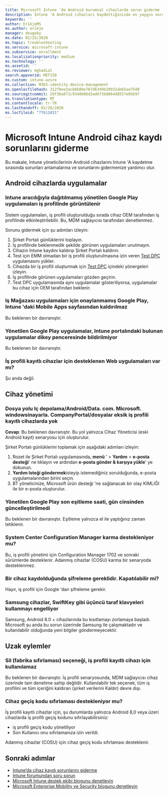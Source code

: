 ```yaml
---
title: Microsoft Intune 'de Android kurumsal cihazlarda sorun giderme
description: Intune 'A Android cihazları kaydettiğinizde en yaygın sorunların giderilmesi için öneriler.
keywords: ''
author: ErikjeMS
ms.author: erikje
manager: dougeby
ms.date: 02/25/2020
ms.topic: troubleshooting
ms.service: microsoft-intune
ms.subservice: enrollment
ms.localizationpriority: medium
ms.technology: ''
ms.assetid: ''
ms.reviewer: mghadial
search.appverid: MET150
ms.custom: intune-azure
ms.collection: M365-identity-device-management
ms.openlocfilehash: 312f8ee3acb6b8be767d6349b29932ab65ae75d8
ms.sourcegitcommit: 29f3ba071c9348686d3ad6f3b8864d8557e05b97
ms.translationtype: MT
ms.contentlocale: tr-TR
ms.lasthandoff: 02/26/2020
ms.locfileid: "77611031"
---
```

# <a name="troubleshoot-android-device-enrollment-problems-in-microsoft-intune"></a>Microsoft Intune Android cihaz kaydı sorunlarını giderme

Bu makale, Intune yöneticilerinin Android cihazlarını Intune 'A kaydetme sırasında sorunları anlamalarına ve sorunlarını gidermenize yardımcı olur.

## <a name="apps-on-android-devices"></a>Android cihazlarda uygulamalar

### <a name="managed-google-play-apps-that-arent-deployed-through-intune-are-displayed-in-the-work-profile"></a>Intune aracılığıyla dağıtılmamış yönetilen Google Play uygulamaları iş profilinde görüntülenir
Sistem uygulamaları, iş profili oluşturulduğu sırada cihaz OEM tarafından iş profilinde etkinleştirilebilir. Bu, MDM sağlayıcısı tarafından denetlenmez.

Sorunu gidermek için şu adımları izleyin:

  1. Şirket Portalı günlüklerini toplayın.
  2. İş profilinde beklenmedik şekilde görünen uygulamaları unutmayın.
  3. Cihazın Intune kaydını kaldırıp Şirket Portalı kaldırın.
  4. Test için EMM olmadan bir iş profili oluşturulmasına izin veren [Test DPC](https://play.google.com/store/apps/details?id=com.afwsamples.testdpc) uygulamasını yükler.
  5. Cihazda bir iş profili oluşturmak için [Test DPC](https://play.google.com/store/apps/details?id=com.afwsamples.testdpc) içindeki yönergeleri izleyin.
  6. İş profilinde görünen uygulamaları gözden geçirin. 
  7. Test DPC uygulamasında aynı uygulamalar gösteriliyorsa, uygulamalar bu cihaz için OEM tarafından beklenir.

### <a name="unapproved-google-play-for-work-store-apps-arent-being-removed-from-the-mobile-apps-page-in-intune"></a>Iş Mağazası uygulamaları için onaylanmamış Google Play, Intune 'daki Mobile Apps sayfasından kaldırılmaz
Bu beklenen bir davranıştır.

### <a name="managed-google-play-apps-arent-being-reported-under-the-discovered-apps-blade-in-the-intune-portal"></a>Yönetilen Google Play uygulamalar, Intune portalındaki bulunan uygulamalar dikey penceresinde bildirilmiyor
Bu beklenen bir davranıştır.

### <a name="are-web-applications-supported-for-work-profile-enrolled-devices"></a>İş profili kayıtlı cihazlar için desteklenen Web uygulamaları var mı?
Şu anda değil.

## <a name="device-management"></a>Cihaz yönetimi

### <a name="file-path-internal-storageandroiddatacommicrosoftwindowsintunecompanyportalfiles-missing-on-work-profile-enrolled-devices"></a>Dosya yolu Iç depolama/Android/Data. com. Microsoft. windowsinayarla. CompanyPortal/dosyalar eksik iş profili kayıtlı cihazlarda yok

  **Cevap**: Bu beklenen davranıştır. Bu yol yalnızca Cihaz Yöneticisi (eski Android kayıt) senaryosu için oluşturulur.

  Şirket Portalı günlüklerini toplamak için aşağıdaki adımları izleyin:

  1. Rozet ile Şirket Portalı uygulamasında, **menü** ' > **Yardım** > **e-posta desteği**' ne tıklayın ve ardından **e-posta gönder & karşıya yükle**' ye dokunun. 
  2. **Yardım Isteği göndermek**isteyip istemediğiniz sorulduğunda, e-posta uygulamalarından birini seçin.
  3. BT yöneticinize, Microsoft ürün desteği 'ne sağlanacak bir olay KIMLIĞI ile bir e-posta oluşturulur.

### <a name="managed-google-play-last-sync-time--hasnt-been-updated-in-days"></a>Yönetilen Google Play son eşitleme saati, gün cinsinden güncelleştirilmedi
Bu beklenen bir davranıştır. Eşitleme yalnızca el ile yaptığınız zaman tetiklenir.

### <a name="is-system-center-configuration-manager-hybrid-supported"></a>System Center Configuration Manager karma destekleniyor mu?
Bu, iş profili yönetimi için Configuration Manager 1702 ve sonraki sürümlerde desteklenir. Adanmış cihazlar (COSU) karma bir senaryoda desteklenmez.

### <a name="encryption-is-required-when-a-device-is-enrolled-can-it-be-turned-off"></a>Bir cihaz kaydolduğunda şifreleme gereklidir. Kapatılabilir mi?
Hayır, iş profili için Google 'dan şifreleme gerekir. 

### <a name="samsung-devices-are-blocking-the-use-of-third-party-keyboards-like-swiftkey"></a>Samsung cihazlar, SwiftKey gibi üçüncü taraf klavyeleri kullanmayı engelliyor
Samsung, Android 8.0 + cihazlarında bu kısıtlamayı zorlamaya başladı. Microsoft şu anda bu sorun üzerinde Samsung ile çalışmaktadır ve kullanılabilir olduğunda yeni bilgiler göndermeyecektir.

## <a name="remote-actions"></a>Uzak eylemler

### <a name="wipe-factory-reset-option-isnt-available-for-work-profile-enrolled-device"></a>Sil (fabrika sıfırlaması) seçeneği, iş profili kayıtlı cihazı için kullanılamaz
Bu beklenen bir davranıştır. İş profili senaryosunda, MDM sağlayıcısı cihaz üzerinde tam denetime sahip değildir. Kullanılabilir tek seçenek, tüm iş profilini ve tüm içeriğini kaldıran (şirket verilerini Kaldır) devre dışı.

### <a name="is-device-passcode-reset-supported"></a>Cihaz geçiş kodu sıfırlaması destekleniyor mu?
İş profili kayıtlı cihazlar için, şu durumlarda yalnızca Android 8,0 veya üzeri cihazlarda iş profili geçiş kodunu sıfırlayabilirsiniz:
- iş profili geçiş kodu yönetiliyor
- Son Kullanıcı onu sıfırlamanıza izin verildi.

Adanmış cihazlar (COSU) için cihaz geçiş kodu sıfırlaması desteklenir.


## <a name="next-steps"></a>Sonraki adımlar

- [Intune’da cihaz kaydı sorunlarını giderme](../troubleshoot-device-enrollment-in-intune.md)
- [Intune forumundan soru sorun](https://social.technet.microsoft.com/Forums/%7Blang-locale%7D/home?category=microsoftintune&filter=alltypes&sort=lastpostdesc)
- [Microsoft Intune destek ekibi blogunu denetleyin](https://techcommunity.microsoft.com/t5/Intune-Customer-Success/bg-p/IntuneCustomerSuccess)
- [Microsoft Enterprise Mobility ve Security blogunu denetleyin](https://techcommunity.microsoft.com/t5/Azure-Active-Directory-Identity/Announcing-the-public-preview-of-Azure-AD-group-based-license/ba-p/245210)
